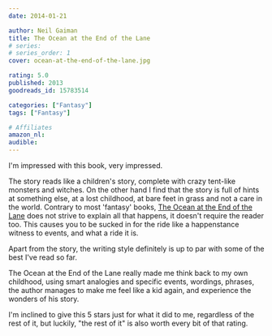 ```yaml
---
date: 2014-01-21

author: Neil Gaiman
title: The Ocean at the End of the Lane
# series: 
# series_order: 1
cover: ocean-at-the-end-of-the-lane.jpg

rating: 5.0
published: 2013
goodreads_id: 15783514

categories: ["Fantasy"]
tags: ["Fantasy"]

# Affiliates
amazon_nl: 
audible: 
---
```


I'm impressed with this book, very impressed.

<!--more-->

The story reads like a children's story, complete with crazy tent-like monsters and witches. On the other hand I find that the story is full of hints at something else, at a lost childhood, at bare feet in grass and not a care in the world. Contrary to most 'fantasy' books, [The Ocean at the End of the Lane]() does not strive to explain all that happens, it doesn't require the reader too. This causes you to be sucked in for the ride like a happenstance witness to events, and what a ride it is.

Apart from the story, the writing style definitely is up to par with some of the best I've read so far.

The Ocean at the End of the Lane really made me think back to my own childhood, using smart analogies and specific events, wordings, phrases, the author manages to make me feel like a kid again, and experience the wonders of his story.

I'm inclined to give this 5 stars just for what it did to me, regardless of the rest of it, but luckily, "the rest of it" is also worth every bit of that rating.
